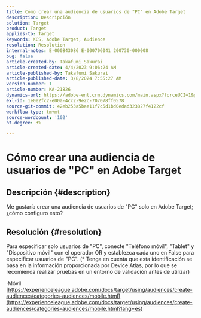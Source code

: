 ```yaml
---
title: Cómo crear una audiencia de usuarios de "PC" en Adobe Target
description: Descripción
solution: Target
product: Target
applies-to: Target
keywords: KCS, Adobe Target, Audience
resolution: Resolution
internal-notes: E-000843086 E-000706041 200730-000008
bug: false
article-created-by: Takafumi Sakurai
article-created-date: 4/4/2023 9:06:24 AM
article-published-by: Takafumi Sakurai
article-published-date: 3/8/2024 7:55:27 AM
version-number: 1
article-number: KA-21826
dynamics-url: https://adobe-ent.crm.dynamics.com/main.aspx?forceUCI=1&pagetype=entityrecord&etn=knowledgearticle&id=e3ecdcf4-c7d2-ed11-a7c7-6045bd006ce9
exl-id: 1e0e2fc2-e00a-4cc2-9e2c-707078ff0578
source-git-commit: 42eb253a5bae11f7c5d1bd0edad323827f4122cf
workflow-type: tm+mt
source-wordcount: '102'
ht-degree: 3%

---
```


# Cómo crear una audiencia de usuarios de &quot;PC&quot; en Adobe Target

## Descripción {#description}

Me gustaría crear una audiencia de usuarios de &quot;PC&quot; solo en Adobe Target; ¿cómo configuro esto?

## Resolución {#resolution}


Para especificar solo usuarios de &quot;PC&quot;, conecte &quot;Teléfono móvil&quot;, &quot;Tablet&quot; y &quot;Dispositivo móvil&quot; con el operador OR y establezca cada uno en False para especificar usuarios de &quot;PC&quot;. (\* Tenga en cuenta que esta identificación se basa en la información proporcionada por Device Atlas, por lo que se recomienda realizar pruebas en un entorno de validación antes de utilizar)

·Móvil
[https://experienceleague.adobe.com/docs/target/using/audiences/create-audiences/categories-audiences/mobile.html](https://experienceleague.adobe.com/docs/target/using/audiences/create-audiences/categories-audiences/mobile.html?lang=es)
